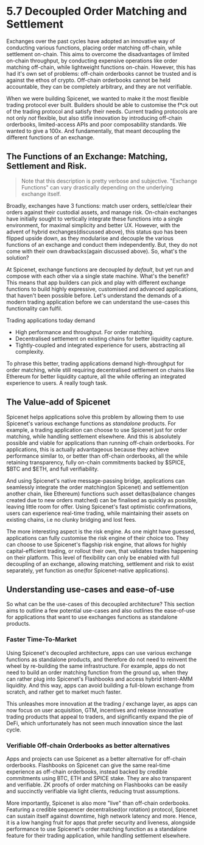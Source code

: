# 5.7 Decoupled Order Matching and Settlement

Exchanges over the past cycles have adopted an innovative way of conducting various functions, placing order matching off-chain, while settlement on-chain. This aims to overcome the disadvantages of limited on-chain throughput, by conducting expensive operations like order matching off-chain, while lightweight functions on-chain. However, this has had it's own set of problems: off-chain orderbooks cannot be trusted and is against the ethos of crypto. Off-chain orderbooks cannot be held accountable, they can be completely arbitrary, and they are not verifiable.

When we were building Spicenet, we wanted to make it the most flexible trading protocol ever built. Builders should be able to customise the f\*ck out of the trading protocol and satisfy their needs. Current trading protocols are not only _not_ flexible, but also stifle innovation by introducing off-chain orderbooks, limited-access APIs and poor composability standards. We wanted to give a 100x. And fundamentally, that meant decoupling the different functions of an exchange.

## The Functions of an Exchange: Matching, Settlement and Risk. <a href="#the-functions-of-an-exchange-matching-settlement-and-risk" id="the-functions-of-an-exchange-matching-settlement-and-risk"></a>

> Note that this description is pretty verbose and subjective. "Exchange Functions" can vary drastically depending on the underlying exchange itself.

Broadly, exchanges have 3 functions: match user orders, settle/clear their orders against their custodial assets, and manage risk. On-chain exchanges have initially sought to vertically integrate these functions into a single environment, for maximal simplicity and better UX. However, with the advent of hybrid exchanges(discussed above), this status quo has been flipped upside down, as they modularise and decouple the various functions of an exchange and conduct them independently. But, they do not come with their own drawbacks(again discussed above). So, what's the solution?

At Spicenet, exchange functions are decoupled _by default_, but yet run and compose with each other via a single state machine. What's the benefit? This means that app builders can pick and play with different exchange functions to build highly expressive, customised and advanced applications, that haven't been possible before. Let's understand the demands of a modern trading application before we can understand the use-cases this functionality can fulfil.

Trading applications today demand

* High performance and throughput. For order matching.
* Decentralised settlement on existing chains for better liquidity capture.
* Tightly-coupled and integrated experience for users, abstracting all complexity.

To phrase this better, trading applications demand high-throughput for order matching, while still requiring decentralised settlement on chains like Ethereum for better liquidity capture, all the while offering an integrated experience to users. A really tough task.

## The Value-add of Spicenet <a href="#the-value-add-of-spicenet" id="the-value-add-of-spicenet"></a>

Spicenet helps applications solve this problem by allowing them to use Spicenet's various exchange functions as _standalone_ products. For example, a trading application can choose to use Spicenet just for order matching, while handling settlement elsewhere. And this is absolutely possible and viable for applications than running off-chain orderbooks. For applications, this is actually advantageous because they achieve performance similar to, or better than off-chain orderbooks, all the while retaining transparency, fully on-chain commitments backed by $SPICE, $BTC and $ETH, and full verifiability.

And using Spicenet's native message-passing bridge, applications can seamlessly integrate the order matching(on Spicenet) and settlement(on another chain, like Ethereum) functions such asset deltas(balance changes created due to new orders matched) can be finalised as quickly as possible, leaving little room for offer. Using Spicenet's fast optimistic confirmations, users can experience real-time trading, while maintaining their assets on existing chains, i.e no clunky bridging and lost fees.

The more interesting aspect is the risk engine. As one might have guessed, applications can fully customise the risk engine of their choice too. They can choose to use Spicenet's flagship risk engine, that allows for highly capital-efficient trading, or rollout their own, that validates trades happening on their platform. This level of flexibility can only be enabled with full decoupling of an exchange, allowing matching, settlement and risk to exist separately, yet function as one(for Spicenet-native applications).

## Understanding use-cases and ease-of-use <a href="#understanding-use-cases-and-ease-of-use" id="understanding-use-cases-and-ease-of-use"></a>

So what can be the use-cases of this decoupled architecture? This section aims to outline a few potential use-cases and also outlines the ease-of-use for applications that want to use exchanges functions as standalone products.

### Faster Time-To-Market <a href="#faster-time-to-market" id="faster-time-to-market"></a>

Using Spicenet's decoupled architecture, apps can use various exchange functions as standalone products, and therefore do not need to reinvent the wheel by re-building the same infrastructure. For example, apps do not need to build an order matching function from the ground up, when they can rather plug into Spicenet's Flashbooks and access hybrid Intent-AMM liquidity. And this way, apps can avoid building a full-blown exchange from scratch, and rather get to market much faster.

This unleashes more innovation at the trading / exchange layer, as apps can now focus on user acquisition, GTM, incentives and release innovative trading products that appeal to traders, and significantly expand the pie of DeFi, which unfortunately has not seen much innovation since the last cycle.

### Verifiable Off-chain Orderbooks as better alternatives <a href="#verifiable-off-chain-orderbooks-as-better-alternatives" id="verifiable-off-chain-orderbooks-as-better-alternatives"></a>

Apps and projects can use Spicenet as a better alternative for off-chain orderbooks. Flashbooks on Spicenet can give the same real-time experience as off-chain orderbooks, instead backed by credible commitments using BTC, ETH and SPICE stake. They are also transparent and verifiable. ZK proofs of order matching on Flashbooks can be easily and succinctly verifiable via light clients, reducing trust assumptions.

More importantly, Spicenet is also more "live" than off-chain orderbooks. Featuring a credible sequencer decentralised(or rotation) protocol, Spicenet can sustain itself against downtime, high network latency and more. Hence, it is a low hanging fruit for apps that prefer security and liveness, alongside performance to use Spicenet's order matching function as a standalone feature for their trading application, while handling settlement elsewhere.
